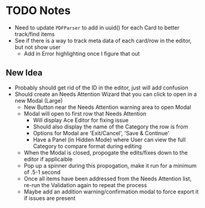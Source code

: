 # TODO Notes

* Need to update `PDFParser` to add in uuid() for each Card to better track/find items
* See if there is a way to track meta data of each card/row in the editor, but not show user
  * Add in Error highlighting once I figure that out

## New Idea

* Probably should get rid of the ID in the editor, just will add confusion
* Should create an Needs Attention Wizard that you can click to open in a new Modal (Large)
  * New Button near the Needs Attention warning area to open Modal
  * Modal will open to first row that Needs Attention
    * Will display Ace Editor for fixing issue
    * Should also display the name of the Category the row is from
    * Options for Modal are 'Exit/Cancel', 'Save & Continue'
    * Have a Panel (in Hidden Mode) where User can view the full Category to compare format during editing
  * When the Modal is closed, propogate the edits/fixes down to the editor if applicaible
  * Pop up a spinner during this propogation, make it run for a minimum of .5-1 second
  * Once all items have been addressed from the Needs Attention list, re-run the Validation again to repeat the process
  * Maybe add an addition warning/confirmation modal to force export it if issues are present
